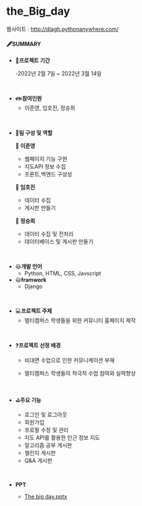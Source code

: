 # the_Big_day

웹사이트 : http://dlagh.pythonanywhere.com/

#### 🖋SUMMARY

- 📅<B>프로젝트 기간</B>

  -2022년 2월 7일 ~ 2022년 3월 14일

</br>

- 👪<B>참여인원</B>
  - 이준영, 임호진, 정승희 
</br>

- 👮<B>팀 구성 및 역할</B>

  <B>:man: 이준영</B>
  - 웹페이지 기능 구현
  - 지도API 정보 수집
  - 프론트,백엔드 구성성
  
  <B>:man: 임호진</B>
  - 데이터 수집
  - 게시판 만들기
    
  
  <B>:woman: 정승희</B>
  - 데이터 수집 및 전처리
  - 데이터베이스 및 게시판 만들기

 </br>
 
- 😃<B>개발 언어</B>
  - Python, HTML, CSS, Javscript
- 😃<B>framwork</B>
  - Django

</br>

- 💻<B>프로젝트 주제</B> 
  - 멀티캠퍼스 학생들을 위한 커뮤니티 홈페이지 제작

</br>

- ❓<B>프로젝트 선정 배경</B>

   - 비대면 수업으로 인한 커뮤니케이션 부재
   
   - 멀티캠퍼스 학생들의 적극적 수업 참여와 실력향상


</br>


- ⛳<B>주요 기능</B>

  - 로그인 및 로그아웃
  - 회원가입
  - 프로필 수정 및 관리
  - 지도 API를 활용한 인근 정보 지도
  - 알고리즘 공부 게시판
  - 챌린지 게시판
  - Q&A 게시판
  
</br>

- <B>PPT</B>

  - [The big day.pptx](https://github.com/dlaghwls1104/the_Big_day/files/9092222/The.big.day.pptx)

